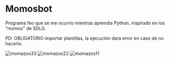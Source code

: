 # Momosbot
Programa feo que se me ocurrio mientras aprendia Python, inspirado en los "momos" de SDLG.

PD: OBLIGATORIO importar plantillas, la ejecución dara error en caso de no hacerlo.

![momazos33](https://github.com/user-attachments/assets/a3d4b142-bae0-476d-8476-91626e4d047e)
![momazos22](https://github.com/user-attachments/assets/2ddbdeb9-99d6-4d8b-935f-6c629a4d828d)
![momazos11](https://github.com/user-attachments/assets/0d9c0059-406e-49a9-a1dd-02f19868926a)
